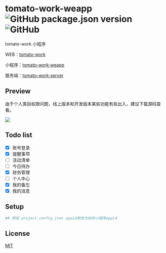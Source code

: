 # tomato-work-weapp ![GitHub package.json version](https://img.shields.io/github/package-json/v/xjh22222228/tomato-work-weapp) ![GitHub](https://img.shields.io/github/license/xjh22222228/tomato-work-weapp)
tomato-work 小程序


WEB：[tomato-work](https://github.com/xjh22222228/tomato-work)

小程序：[tomato-work-weapp](https://github.com/xjh22222228/tomato-work-weapp)

服务端：[tomato-work-server](https://github.com/xjh22222228/tomato-work-server)


## Preview
由于个人类目权限问题，线上版本和开发版本某些功能有些出入，建议下载源码查看。

![](https://xjh22222228.github.io/public/img/tomato-work-weapp-qrcode.jpg)



## Todo list
- [x] 账号登录
- [x] 提醒事项
- [ ] 活动清单
- [ ] 今日待办
- [x] 财务管理
- [ ] 个人中心
- [x] 我的备忘
- [x] 我的消息

## Setup
```bash
## 修改 project.config.json appid修改为你的小程序appid
```


## License
[MIT](https://opensource.org/licenses/MIT)
